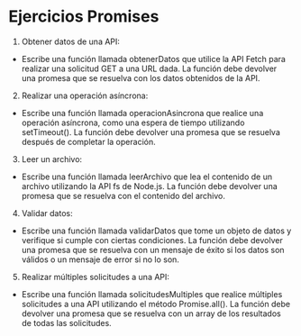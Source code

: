 # Ejercicios Promises

1. Obtener datos de una API:
- Escribe una función llamada obtenerDatos que utilice la API Fetch para realizar una solicitud GET a una URL dada. La función debe devolver una promesa que se resuelva con los datos obtenidos de la API.

2. Realizar una operación asíncrona:
- Escribe una función llamada operacionAsincrona que realice una operación asíncrona, como una espera de tiempo utilizando setTimeout(). La función debe devolver una promesa que se resuelva después de completar la operación.

3. Leer un archivo:
- Escribe una función llamada leerArchivo que lea el contenido de un archivo utilizando la API fs de Node.js. La función debe devolver una promesa que se resuelva con el contenido del archivo.

4. Validar datos:
- Escribe una función llamada validarDatos que tome un objeto de datos y verifique si cumple con ciertas condiciones. La función debe devolver una promesa que se resuelva con un mensaje de éxito si los datos son válidos o un mensaje de error si no lo son.

5. Realizar múltiples solicitudes a una API:
- Escribe una función llamada solicitudesMultiples que realice múltiples solicitudes a una API utilizando el método Promise.all(). La función debe devolver una promesa que se resuelva con un array de los resultados de todas las solicitudes.
